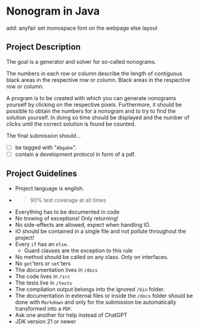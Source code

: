 # Nonogram in Java

add: anyfair
set monospace font on the webpage else layout

## Project Description

The goal is a generator and solver for so-called nonograms.

The numbers in each row or column describe the length of contiguous black areas 
in the respective row or column.
Black areas in the respective row or column.

A program is to be created with which you can generate nonograms yourself by
clicking on the respective pixels. 
Furthermore, it should be possible to obtain the numbers
for a nonogram and to try to find the solution yourself. 
In doing so time should be displayed 
and the number of clicks until the correct solution is found be counted.

The final submission should...    
- [ ] be tagged with "`Abgabe`".
- [ ] contain a development protocol in form of a pdf.
 
## Project Guidelines

- Project language is english.
- > 90% test coverage at all times
- Everything has to be documented in code
- No trowing of exceptions! Only returning!
- No side-effects are allowed, expect when handling IO.
- IO should be contained in a single file and not pollute throughout the project!
- Every `if` has an `else`.
  - Guard clauses are the exception to this rule
- No method should be called on any class. Only on interfaces.
- No `get`'ters or `set`'ters
- The documentation lives in `/docs`
- The code lives in `/src`
- The tests live in `/tests`
- The compilation output belongs into the ignored `/bin` folder.
- The documentation in external files or inside the `/docs` folder should be done with `Markdown` 
  and only for the submission be automatically transformed into a `PDF`.
- Ask one another for help instead of ChatGPT
- JDK version 21 or newer

